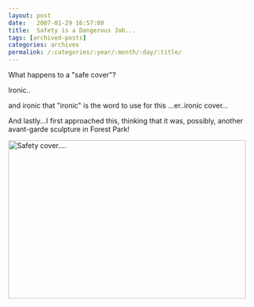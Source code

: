 ```yaml
---
layout: post
date:	2007-01-29 16:57:00
title:  Safety is a Dangerous Job...
tags: [archived-posts]
categories: archives
permalink: /:categories/:year/:month/:day/:title/
---
```

What happens to a "safe cover"?

Ironic..

and ironic that "ironic" is the word to use for this ...er..ironic cover...

And lastly...I first approached this, thinking that it was, possibly, another avant-garde sculpture in Forest Park!


<a href="http://www.flickr.com/photos/35949311@N00/373197781/" title="Photo Sharing"><img src="http://farm1.static.flickr.com/135/373197781_1d64fbe5a9.jpg" width="480" height="320" alt="Safety cover...." /></a>
